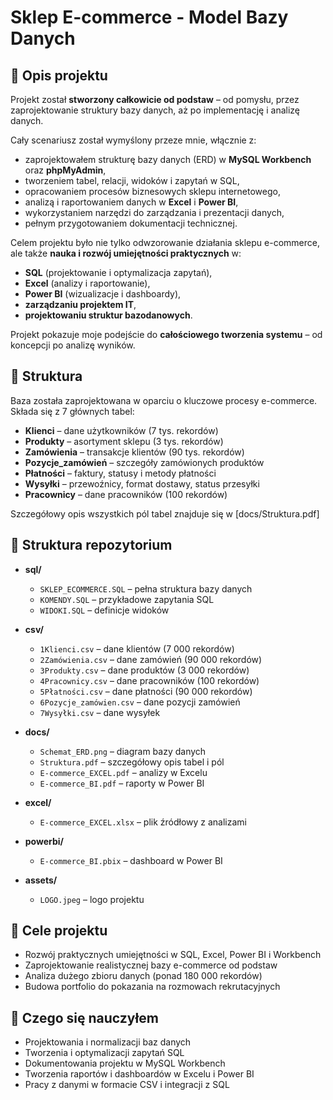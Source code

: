 # Sklep E-commerce - Model Bazy Danych


## 📖 Opis projektu
Projekt został **stworzony całkowicie od podstaw** – od pomysłu, przez zaprojektowanie struktury bazy danych, aż po implementację i analizę danych.  

Cały scenariusz został wymyślony przeze mnie, włącznie z:
- zaprojektowałem strukturę bazy danych (ERD) w **MySQL Workbench** oraz **phpMyAdmin**,  
- tworzeniem tabel, relacji, widoków i zapytań w SQL,  
- opracowaniem procesów biznesowych sklepu internetowego,  
- analizą i raportowaniem danych w **Excel** i **Power BI**,  
- wykorzystaniem narzędzi do zarządzania i prezentacji danych,  
- pełnym przygotowaniem dokumentacji technicznej.  

Celem projektu było nie tylko odwzorowanie działania sklepu e-commerce, ale także **nauka i rozwój umiejętności praktycznych** w:
- **SQL** (projektowanie i optymalizacja zapytań),  
- **Excel** (analizy i raportowanie),  
- **Power BI** (wizualizacje i dashboardy),  
- **zarządzaniu projektem IT**,  
- **projektowaniu struktur bazodanowych**.  

Projekt pokazuje moje podejście do **całościowego tworzenia systemu** – od koncepcji po analizę wyników.


## 🧩 Struktura
Baza została zaprojektowana w oparciu o kluczowe procesy e-commerce.  
Składa się z 7 głównych tabel:  

- **Klienci** – dane użytkowników (7 tys. rekordów)  
- **Produkty** – asortyment sklepu (3 tys. rekordów)  
- **Zamówienia** – transakcje klientów (90 tys. rekordów)  
- **Pozycje_zamówień** – szczegóły zamówionych produktów  
- **Płatności** – faktury, statusy i metody płatności  
- **Wysyłki** – przewoźnicy, format dostawy, status przesyłki  
- **Pracownicy** – dane pracowników (100 rekordów)  

Szczegółowy opis wszystkich pól tabel znajduje się w [docs/Struktura.pdf]


## 📂 Struktura repozytorium

- **sql/**
  - `SKLEP_ECOMMERCE.SQL` – pełna struktura bazy danych  
  - `KOMENDY.SQL` – przykładowe zapytania SQL  
  - `WIDOKI.SQL` – definicje widoków  

- **csv/**
  - `1Klienci.csv` – dane klientów (7 000 rekordów)  
  - `2Zamówienia.csv` – dane zamówień (90 000 rekordów)  
  - `3Produkty.csv` – dane produktów (3 000 rekordów)  
  - `4Pracownicy.csv` – dane pracowników (100 rekordów)  
  - `5Płatności.csv` – dane płatności (90 000 rekordów)  
  - `6Pozycje_zamówien.csv` – dane pozycji zamówień  
  - `7Wysyłki.csv` – dane wysyłek  

- **docs/**
  - `Schemat_ERD.png` – diagram bazy danych  
  - `Struktura.pdf` – szczegółowy opis tabel i pól  
  - `E-commerce_EXCEL.pdf` – analizy w Excelu  
  - `E-commerce_BI.pdf` – raporty w Power BI  

- **excel/**
  - `E-commerce_EXCEL.xlsx` – plik źródłowy z analizami  

- **powerbi/**
  - `E-commerce_BI.pbix` – dashboard w Power BI  

- **assets/**
  - `LOGO.jpeg` – logo projektu

## 🎯 Cele projektu
- Rozwój praktycznych umiejętności w SQL, Excel, Power BI i Workbench  
- Zaprojektowanie realistycznej bazy e-commerce od podstaw  
- Analiza dużego zbioru danych (ponad 180 000 rekordów)  
- Budowa portfolio do pokazania na rozmowach rekrutacyjnych  

## 🧠 Czego się nauczyłem
- Projektowania i normalizacji baz danych  
- Tworzenia i optymalizacji zapytań SQL  
- Dokumentowania projektu w MySQL Workbench  
- Tworzenia raportów i dashboardów w Excelu i Power BI  
- Pracy z danymi w formacie CSV i integracji z SQL
  
